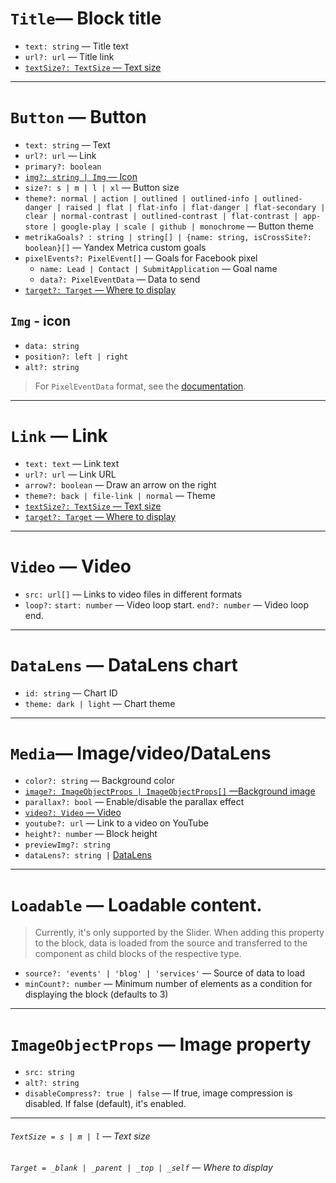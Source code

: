 # `Title`— Block title

- `text: string` — Title text
- `url?: url` — Title link
- [`textSize?: TextSize` — Text size](#TextSize)

---

# `Button` — Button

- `text: string` — Text
- `url?: url` — Link
- `primary?: boolean`
- [`img?: string | Img` — Icon](#img---icon)
- `size?: s | m | l | xl` — Button size
- `theme?: normal | action | outlined | outlined-info | outlined-danger | raised | flat | flat-info | flat-danger | flat-secondary | clear | normal-contrast | outlined-contrast | flat-contrast | app-store | google-play | scale | github | monochrome` — Button theme
- `metrikaGoals? : string | string[] | {name: string, isCrossSite?: boolean}[]` — Yandex Metrica custom goals
- `pixelEvents?: PixelEvent[]` — Goals for Facebook pixel
   - `name: Lead | Contact | SubmitApplication` — Goal name
   - `data?: PixelEventData` — Data to send
- [`target?: Target` — Where to display](#Target)

## `Img` - icon

- `data: string`
- `position?: left | right`
- `alt?: string`

> For `PixelEventData` format, see the [documentation](https://developers.facebook.com/docs/facebook-pixel/reference#standard-events).

---

# `Link` — Link

- `text: text` — Link text
- `url?: url` — Link URL
- `arrow?: boolean` — Draw an arrow on the right
- `theme?: back | file-link | normal` — Theme
- [`textSize?: TextSize` — Text size](#TextSize)
- [`target?: Target` — Where to display](#Target)

---

# <a name="Video">`Video` — Video</a>

- `src: url[]` — Links to video files in different formats
- `loop?:` `start: number` — Video loop start. `end?: number` — Video loop end.

---

# <a name="DataLens">`DataLens` — DataLens chart</a>

- `id: string` — Chart ID
- `theme: dark | light` — Chart theme

---

# `Media`— Image/video/DataLens

- `color?: string` — Background color
- [`image?: ImageObjectProps | ImageObjectProps[]` —Background image](#ImageObjectProps)
- `parallax?: bool` — Enable/disable the parallax effect
- [`video?: Video` — Video](#Video)
- `youtube?: url` — Link to a video on YouTube
- `height?: number` — Block height
- `previewImg?: string`
- `dataLens?: string |` [DataLens](#DataLens)

---

# `Loadable` — Loadable content.

> Currently, it's only supported by the Slider. When adding this property to the block, data is loaded from the source and transferred to the component as child blocks of the respective type.

- `source?: 'events' | 'blog' | 'services'` — Source of data to load
- `minCount?: number` — Minimum number of elements as a condition for displaying the block (defaults to 3)

---

# <a name="ImageObjectProps">`ImageObjectProps` — Image property</a>

- `src: string`
- `alt?: string`
- `disableCompress?: true | false` — If true, image compression is disabled. If false (default), it's enabled.

---

###### <a name="TextSize">`TextSize = s | m | l` — Text size</a>

###### <a name="Target">`Target = _blank | _parent | _top | _self` — Where to display</a>
